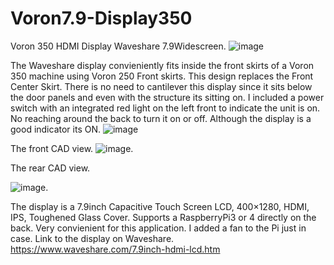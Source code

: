 # Voron7.9-Display350
Voron 350 HDMI Display Waveshare 7.9Widescreen.
![image](https://github.com/robermeyer/Voron7.9-Display350/assets/7516894/59204c27-46af-43dc-86ec-1074682012bb)

The Waveshare display convieniently fits inside the front skirts of a Voron 350 machine using Voron 250 Front skirts.
This design replaces the Front Center Skirt. There is no need to cantilever this display since it sits below the door panels and even with the structure its sitting on.
I included a power switch with an integrated red light on the left front to indicate the unit is on. 
No reaching around the back to turn it on or off. Although the display is a good indicator its ON.
![image](https://github.com/robermeyer/Voron7.9-Display350/assets/7516894/e7e1955f-a29f-41f4-9314-bc65a64d99a7)

The front CAD view.
![image](https://github.com/robermeyer/Voron7.9-Display350/assets/7516894/d204d2b0-6c87-41ed-a838-005617079ab0).

The rear CAD view.

![image](https://github.com/robermeyer/Voron7.9-Display350/assets/7516894/b97ec946-efeb-4030-ad04-48f280380736).

The display is a 7.9inch Capacitive Touch Screen LCD, 400×1280, HDMI, IPS, Toughened Glass Cover.
Supports a RaspberryPi3 or 4 directly on the back. Very convienient for this application.
I added a fan to the Pi just in case.
Link to the display on Waveshare.
https://www.waveshare.com/7.9inch-hdmi-lcd.htm

